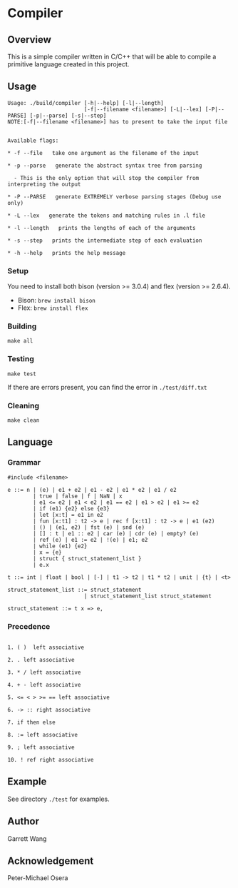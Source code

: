 # Compiler

## Overview
This is a simple compiler written in C/C++ that will be able to compile a primitive language created in this project.

## Usage

```
Usage: ./build/compiler [-h|--help] [-l|--length]
                        [-f|--filename <filename>] [-L|--lex] [-P|--PARSE] [-p|--parse] [-s|--step]
NOTE:[-f|--filename <filename>] has to present to take the input file


Available flags:

* -f --file   take one argument as the filename of the input

* -p --parse   generate the abstract syntax tree from parsing

  - This is the only option that will stop the compiler from interpreting the output

* -P --PARSE   generate EXTREMELY verbose parsing stages (Debug use only)

* -L --lex   generate the tokens and matching rules in .l file

* -l --length   prints the lengths of each of the arguments

* -s --step   prints the intermediate step of each evaluation

* -h --help   prints the help message

```

### Setup

You need to install both bison (version >= 3.0.4) and flex (version >= 2.6.4).

* Bison: `brew install bison`
* Flex: `brew install flex`

### Building
`make all`

### Testing
`make test`

If there are errors present, you can find the error in `./test/diff.txt`

### Cleaning
`make clean`

## Language

### Grammar

```
#include <filename>

e ::= n | (e) | e1 + e2 | e1 - e2 | e1 * e2 | e1 / e2
        | true | false | f | NaN | x
        | e1 <= e2 | e1 < e2 | e1 == e2 | e1 > e2 | e1 >= e2
        | if (e1) {e2} else {e3}
        | let [x:t] = e1 in e2
        | fun [x:t1] : t2 -> e | rec f [x:t1] : t2 -> e | e1 (e2)
        | () | (e1, e2) | fst (e) | snd (e)
        | [] : t | e1 :: e2 | car (e) | cdr (e) | empty? (e)
        | ref (e) | e1 := e2 | !(e) | e1; e2
        | while (e1) {e2}
        | x = {e}
        | struct { struct_statement_list }
        | e.x

t ::= int | float | bool | [-] | t1 -> t2 | t1 * t2 | unit | {t} | <t>

struct_statement_list ::= struct_statement
                        | struct_statement_list struct_statement

struct_statement ::= t x => e,

```

### Precedence

```

1. ( )  left associative

2. . left associative

3. * / left associative

4. + - left associative

5. <= < > >= == left associative

6. -> :: right associative

7. if then else

8. := left associative

9. ; left associative

10. ! ref right associative

```

## Example

See directory `./test` for examples.

## Author
Garrett Wang

## Acknowledgement
Peter-Michael Osera
